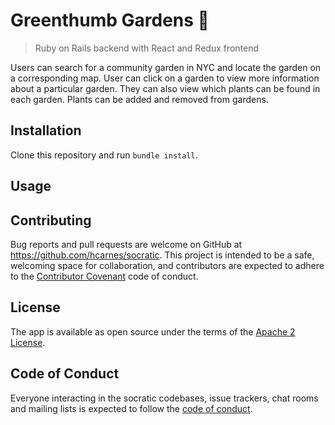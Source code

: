 # Greenthumb Gardens 🌱

>Ruby on Rails backend with React and Redux frontend

Users can search for a community garden in NYC and locate the garden on a corresponding map. User can click on a garden to view more information about a particular garden. They can also view which plants can be found in each garden. Plants can be added and removed from gardens.

## Installation
Clone this repository and run `bundle install`.

## Usage


## Contributing

Bug reports and pull requests are welcome on GitHub at https://github.com/hcarnes/socratic. This project is intended to be a safe, welcoming space for collaboration, and contributors are expected to adhere to the [Contributor Covenant](http://contributor-covenant.org) code of conduct.

## License

The app is available as open source under the terms of the [Apache 2 License](https://opensource.org/licenses/Apache-2.0).

## Code of Conduct

Everyone interacting in the socratic codebases, issue trackers, chat rooms and mailing lists is expected to follow the [code of conduct](https://github.com/[USERNAME]/sinatra-final-project-hcarnes/blob/master/CODE_OF_CONDUCT.md).

